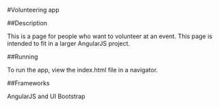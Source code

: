 #Volunteering app

##Description

This is a page for people who want to volunteer at an event. This page is intended to fit in a larger AngularJS project.

##Running

To run the app, view the index.html file in a navigator.

##Frameworks

AngularJS and UI Bootstrap